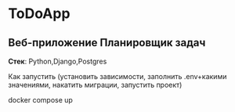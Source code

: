 # ToDoApp

## Веб-приложение Планировщик задач

__Стек__: Python,Django,Postgres

Как запустить (установить зависимости, заполнить .env+какими значениями,
накатить миграции, запустить проект)

docker compose up
